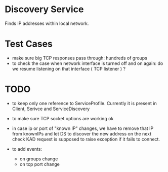Discovery Service
=================

Finds IP addresses within local network.


Test Cases
==========

* make sure big TCP responses pass through: hundreds of groups
* to check the case when network interface is turned off and on again:
  do we resume listening on that interface ( TCP listener ) ?


TODO
====

* to keep only one reference to ServiceProfile. Currently it is present in Client, Serivce and ServiceDiscovery

* to make sure TCP socket options are working ok

* in case ip or port of "known IP" changes, we have to remove that IP from knownIPs and let DS to discover the new address on the next check
  KAD request is supposed to raise exception if it fails to connect.

* to add events:
    - on groups change
    - on tcp port change
